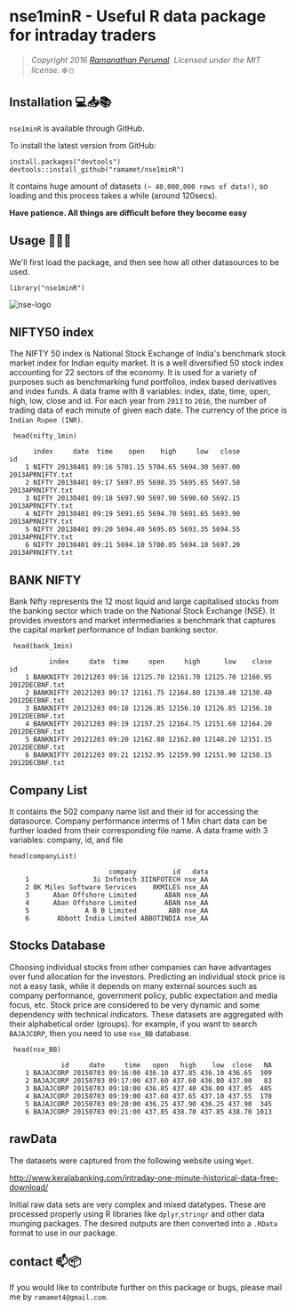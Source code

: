 nse1minR - Useful R data package for intraday traders 
===========================================================================

> *Copyright 2016 [Ramanathan Perumal](http://github.com/ramamet). Licensed under
> the MIT license.*
:snowflake::snowman:

Installation :computer::inbox_tray::books:
------------
`nse1minR` is available through GitHub.

To install the latest version from GitHub:

    install.packages("devtools")
    devtools::install_github("ramamet/nse1minR")
    
It contains huge amount of datasets `(~ 40,000,000 rows of data!)`, so loading and this process takes a while (around 120secs).

**Have patience. All things are difficult before they become easy**

    
Usage :office::wrench::card_index:
-----

We'll first load the package, and then see how all other datasources to be used.
   
    library("nse1minR")    
    
![nse-logo](https://cloud.githubusercontent.com/assets/16385390/20669749/20b69fd4-b576-11e6-8011-4cc1d1009311.jpg)


NIFTY50 index
-----
The NIFTY 50 index is National Stock Exchange of India's benchmark 
 stock market index for Indian equity market.
 It is a well diversified 50 stock index accounting for 22 sectors 
 of the economy. It is used for a variety of purposes such as benchmarking 
 fund portfolios, index based derivatives and index funds.
 A data frame with 8 variables: index, date, time, open, high, low, close and id. 
 For each year from `2013` to `2016`, the number of trading data of each minute of given each date. 
 The currency of the price is `Indian Rupee (INR)`.

     head(nifty_1min)
     
          index     date  time    open    high     low   close               id
        1 NIFTY 20130401 09:16 5701.15 5704.65 5694.30 5697.00 2013APRNIFTY.txt
        2 NIFTY 20130401 09:17 5697.05 5698.35 5695.65 5697.50 2013APRNIFTY.txt
        3 NIFTY 20130401 09:18 5697.90 5697.90 5690.60 5692.15 2013APRNIFTY.txt
        4 NIFTY 20130401 09:19 5691.65 5694.70 5691.65 5693.90 2013APRNIFTY.txt
        5 NIFTY 20130401 09:20 5694.40 5695.05 5693.35 5694.55 2013APRNIFTY.txt
        6 NIFTY 20130401 09:21 5694.10 5700.05 5694.10 5697.20 2013APRNIFTY.txt
 
BANK NIFTY 
-----

 Bank Nifty represents the 12 most liquid and
 large capitalised stocks from the banking sector
 which trade on the National Stock Exchange (NSE). 
 It provides investors and market intermediaries a 
 benchmark that captures the capital market performance of Indian banking sector.   
 
     head(bank_1min)
     
              index     date  time     open     high      low    close             id
        1 BANKNIFTY 20121203 09:16 12125.70 12161.70 12125.70 12160.95 2012DECBNF.txt
        2 BANKNIFTY 20121203 09:17 12161.75 12164.80 12130.40 12130.40 2012DECBNF.txt
        3 BANKNIFTY 20121203 09:18 12126.85 12156.10 12126.85 12156.10 2012DECBNF.txt
        4 BANKNIFTY 20121203 09:19 12157.25 12164.75 12151.60 12164.20 2012DECBNF.txt
        5 BANKNIFTY 20121203 09:20 12162.80 12162.80 12148.20 12151.15 2012DECBNF.txt
        6 BANKNIFTY 20121203 09:21 12152.95 12159.90 12151.90 12158.15 2012DECBNF.txt
        
Company List
-----

It contains the 502 company name list and their id for accessing the 
datasource. Company performance interms of 1 Min chart data can be further 
loaded from their corresponding file name. 
A data frame with 3 variables: company, id, and file

    head(companyList)
    
                             company         id   data
        1                3i Infotech 3IINFOTECH nse_AA
        2 8K Miles Software Services    8KMILES nse_AA
        3      Aban Offshore Limited       ABAN nse_AA
        4      Aban Offshore Limited       ABAN nse_AA
        5              A B B Limited        ABB nse_AA
        6       Abbott India Limited ABBOTINDIA nse_AA
 
Stocks Database
-----
 Choosing individual stocks from other companies can have 
 advantages over fund allocation for the investors. 
 Predicting an individual stock price is not a easy task,
 while it depends on many external sources such as company performance,
 government policy, public expectation and media focus, etc.
 Stock price are considered to be
 very dynamic and some dependency with technical indicators.
 These datasets are aggregated with their alphabetical order (groups).
 for example, if you want to search `BAJAJCORP`, then you need to use `nse_BB` database.
 
     head(nse_BB)
     
                 id     date     time   open   high    low  close   NA
        1 BAJAJCORP 20150703 09:16:00 436.10 437.85 436.10 436.65  309
        2 BAJAJCORP 20150703 09:17:00 437.60 437.60 436.80 437.00   83
        3 BAJAJCORP 20150703 09:18:00 436.85 437.40 436.00 437.05  485
        4 BAJAJCORP 20150703 09:19:00 437.60 437.65 437.10 437.55  170
        5 BAJAJCORP 20150703 09:20:00 436.25 437.90 436.25 437.90  345
        6 BAJAJCORP 20150703 09:21:00 437.85 438.70 437.85 438.70 1013

 
rawData 
-----
The datasets were captured from the following website using `Wget`. 


http://www.keralabanking.com/intraday-one-minute-historical-data-free-download/


Initial raw data sets are very complex and mixed datatypes.
These are processed properly using R libraries like `dplyr`,`stringr` and other data munging packages.
The desired outputs are then converted into a  `.RData` format to use in our package. 


contact :mailbox::package:
-----
If you would like to contribute further on this package or bugs, please mail me by `ramamet4@gmail.com`. 
        
        



 
 
        
